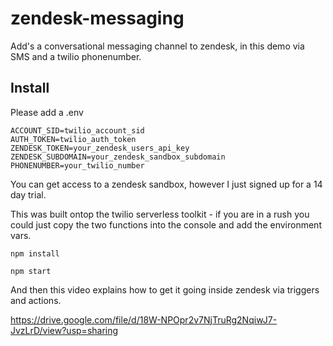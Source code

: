 # zendesk-messaging
 
Add's a conversational messaging channel to zendesk, in this demo via SMS and a twilio phonenumber.

## Install

Please add a .env 

```
ACCOUNT_SID=twilio_account_sid
AUTH_TOKEN=twilio_auth_token
ZENDESK_TOKEN=your_zendesk_users_api_key
ZENDESK_SUBDOMAIN=your_zendesk_sandbox_subdomain
PHONENUMBER=your_twilio_number
```

You can get access to a zendesk sandbox, however I just signed up for a 14 day trial.

This was built ontop the twilio serverless toolkit - if you are in a rush you could just copy the two functions into the console and add the environment vars.

`npm install`

`npm start`

And then this video explains how to get it going inside zendesk via triggers and actions.

https://drive.google.com/file/d/18W-NPOpr2v7NjTruRg2NqiwJ7-JvzLrD/view?usp=sharing